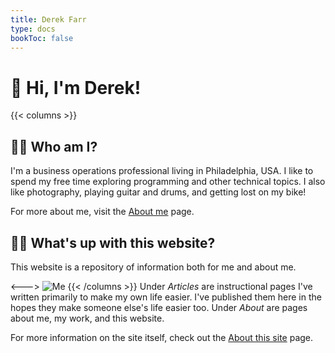 ```yaml
---
title: Derek Farr
type: docs
bookToc: false
---
```

# 👋  Hi, I'm Derek!

{{< columns >}}
## 💁‍♂️ Who am I?
I'm a business operations professional living in Philadelphia, USA. I like to spend my free time exploring programming and other technical topics. I also like photography, playing guitar and drums, and getting lost on my bike!

For more about me, visit the [About me](https://derekfarr.com/docs/about/about-me) page.

## 👨‍💻 What's up with this website?
This website is a repository of information both for me and about me.

<--->
![Me](/images/me.jpeg)
{{< /columns >}}
Under _Articles_ are instructional pages I've written primarily to make my own life easier. I've published them here in the hopes they make someone else's life easier too. Under _About_ are pages about me, my work, and this website.

For more information on the site itself, check out the [About this site](https://derekfarr.com/docs/about/about-this-site) page.
